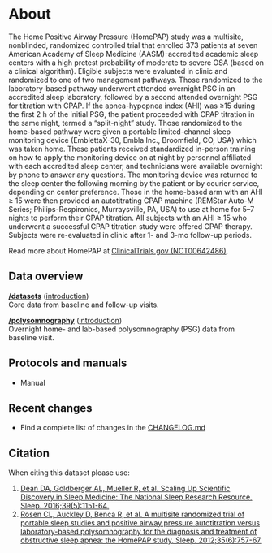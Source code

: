 # About

The Home Positive Airway Pressure (HomePAP) study was a multisite, nonblinded, randomized controlled trial that enrolled 373 patients at seven American Academy of Sleep Medicine (AASM)-accredited academic sleep centers with a high pretest probability of moderate to severe OSA (based on a clinical algorithm). Eligible subjects were evaluated in clinic and randomized to one of two management pathways. Those randomized to the laboratory-based pathway underwent attended overnight PSG in an accredited sleep laboratory, followed by a second attended overnight PSG for titration with CPAP. If the apnea-hypopnea index (AHI) was ≥15 during the first 2 h of the initial PSG, the patient proceeded with CPAP titration in the same night, termed a “split-night” study. Those randomized to the home-based pathway were given a portable limited-channel sleep monitoring device (EmblettaX-30, Embla Inc., Broomfield, CO, USA) which was taken home. These patients received standardized in-person training on how to apply the monitoring device on at night by personnel affiliated with each accredited sleep center, and technicians were available overnight by phone to answer any questions. The monitoring device was returned to the sleep center the following morning by the patient or by courier service, depending on center preference. Those in the home-based arm with an AHI ≥ 15 were then provided an autotitrating CPAP machine (REMStar Auto-M Series; Philips-Respironics, Murraysville, PA, USA) to use at home for 5–7 nights to perform their CPAP titration. All subjects with an AHI ≥ 15 who underwent a successful CPAP titration study were offered CPAP therapy. Subjects were re-evaluated in clinic after 1- and 3-mo follow-up periods.

Read more about HomePAP at [ClinicalTrials.gov (NCT00642486)](https://clinicaltrials.gov/ct2/show/NCT00642486).

## Data overview

**[/datasets](:files_path:/datasets)** ([introduction](:pages_path:/dataset-introduction.md)) <br/> Core data from baseline and follow-up visits.

**[/polysomnography](:files_path:/polysomnography)** ([introduction](:pages_path:/polysomnography-introduction.md)) <br/> Overnight home- and lab-based polysomnography (PSG) data from baseline visit.

## Protocols and manuals

- Manual

## Recent changes

- Find a complete list of changes in the [CHANGELOG.md](:pages_path:/CHANGELOG.md)

## Citation

When citing this dataset please use:

1. [Dean DA, Goldberger AL, Mueller R, et al. Scaling Up Scientific Discovery in Sleep Medicine: The National Sleep Research Resource. Sleep. 2016;39(5):1151-64.](http://www.ncbi.nlm.nih.gov/pubmed/27070134)
2. [Rosen CL, Auckley D, Benca R, et al. A multisite randomized trial of portable sleep studies and positive airway pressure autotitration versus laboratory-based polysomnography for the diagnosis and treatment of obstructive sleep apnea: the HomePAP study. Sleep. 2012;35(6):757-67.](https://www.ncbi.nlm.nih.gov/pubmed/22654195)
